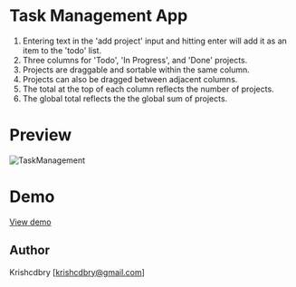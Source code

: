 # Task Management App 

1. Entering text in the 'add project' input and hitting enter will add it as an item to the 'todo' list.
2. Three columns for 'Todo', 'In Progress', and 'Done' projects.
3. Projects are draggable and sortable within the same column.
4. Projects can also be dragged between adjacent columns.
5. The total at the top of each column reflects the number of projects.
6. The global total reflects the the global sum of projects.

# Preview
![TaskManagement](https://raw.githubusercontent.com/krishcdbry/zendesk-task-react/master/assets/demo.png)

# Demo
<a href="https://krishcdbry.github.io/zendesk-task-react/">View demo</a>

## Author
Krishcdbry [krishcdbry@gmail.com]

